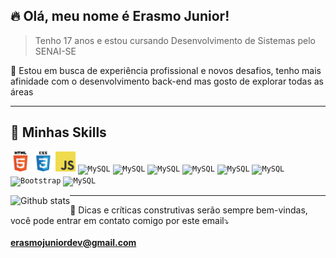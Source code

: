 ## 🔥 Olá, meu nome é <strong>Erasmo Junior!</strong>

> Tenho 17 anos e estou cursando Desenvolvimento de Sistemas pelo SENAI-SE

🔭 Estou em busca de experiência profissional e novos desafios, tenho mais afinidade com o desenvolvimento back-end mas gosto de explorar todas as áreas

---

## 🚀 Minhas Skills
<code><img height="32" src="https://raw.githubusercontent.com/github/explore/80688e429a7d4ef2fca1e82350fe8e3517d3494d/topics/html/html.png" alt="HTML5"/></code>
<code><img height="32" src="https://raw.githubusercontent.com/github/explore/80688e429a7d4ef2fca1e82350fe8e3517d3494d/topics/css/css.png" alt="CSS"/></code>
<code><img height="32" src="https://raw.githubusercontent.com/github/explore/80688e429a7d4ef2fca1e82350fe8e3517d3494d/topics/javascript/javascript.png" alt="Javascript"/></code>
<code><img height="32" src="https://user-images.githubusercontent.com/25181517/121405384-444d7300-c95d-11eb-959f-913020d3bf90.png" alt="MySQL"/></code>
<code><img height="32" src="https://user-images.githubusercontent.com/25181517/183897015-94a058a6-b86e-4e42-a37f-bf92061753e5.png" alt="MySQL"/></code>
<code><img height="32" src="https://user-images.githubusercontent.com/25181517/183890598-19a0ac2d-e88a-4005-a8df-1ee36782fde1.png" alt="MySQL"/></code>
<code><img height="32" src="https://user-images.githubusercontent.com/25181517/183568594-85e280a7-0d7e-4d1a-9028-c8c2209e073c.png" alt="MySQL"/></code>
<code><img height="32" src="https://user-images.githubusercontent.com/25181517/117201156-9a724800-adec-11eb-9a9d-3cd0f67da4bc.png" alt="MySQL"/></code>
<code><img height="32" src="https://user-images.githubusercontent.com/25181517/183896128-ec99105a-ec1a-4d85-b08b-1aa1620b2046.png" alt="MySQL"/></code>
<code><img height="32" src="https://user-images.githubusercontent.com/25181517/183898054-b3d693d4-dafb-4808-a509-bab54cf5de34.png" alt="Bootstrap"/></code>
<code><img height="32" src="https://user-images.githubusercontent.com/25181517/190887639-d0ba4ec9-ddbe-45dd-bea1-4db83846503e.png" alt="MySQL"/></code>

<img align="left" src="https://github-readme-stats.vercel.app/api/top-langs/?username=erasmojunior26&theme=dark&hide_border=false&include_all_commits=true&count_private=true&layout=compact" alt="Github stats" />

<hr>

💬 Dicas e críticas construtivas serão sempre bem-vindas, você pode entrar em contato comigo por este email⤵️<br><br>
<b>erasmojuniordev@gmail.com<b>
